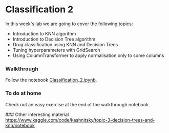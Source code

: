 # Classification 2

In this week's lab we are going to cover the following topics:

- Introduction to KNN algorithm
- Introduction to Decision Tree algorithm
- Drug classification using KNN and Decision Trees
- Tuning hyperparameters with GridSearch
- Using ColumnTransformer to apply normalisation only to some columns

### Walkthrough
Follow the notebook [Classification_2.ipynb](https://github.com/michalis0/DataMining_and_MachineLearning/blob/master/week7/Classification_2.ipynb).

### To do at home
Check out an easy exercise at the end of the walkthrough notebook.

### Other interesting material
https://www.kaggle.com/code/kashnitsky/topic-3-decision-trees-and-knn/notebook
